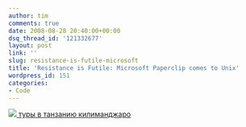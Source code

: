 ```yaml
---
author: tim
comments: true
date: 2008-08-28 20:40:00+00:00
dsq_thread_id: '121332677'
layout: post
link: ''
slug: resistance-is-futile-microsoft
title: 'Resistance is Futile: Microsoft Paperclip comes to Unix'
wordpress_id: 151
categories:
- Code
---
```


[![](http://houghi.org/shots/vim001.gif)](http://houghi.org/shots/vim001.gif)[
туры в танзанию килиманджаро](https://altezza.travel/)